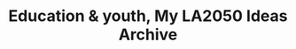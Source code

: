 ---
title: 'Education & youth, My LA2050 Ideas Archive'
tag: Education & youth
is_search_results: true

---